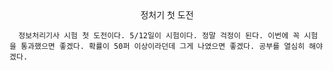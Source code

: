 <center>정처기 첫 도전</center>

      정보처리기사 시험 첫 도전이다. 5/12일이 시험이다. 정말 걱정이 된다. 이번에 꼭 시험을 통과했으면 좋겠다. 확률이 50퍼 이상이라던데 그게 나였으면 좋겠다. 공부를 열심히 해야겠다.
